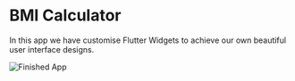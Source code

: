 # BMI Calculator

In this app we have customise Flutter Widgets to achieve our own beautiful user interface designs. 

![Finished App](https://github.com/londonappbrewery/Images/blob/master/bmi-calc-demo.gif)


